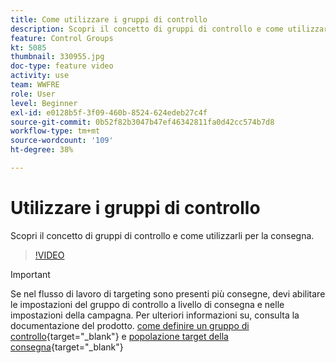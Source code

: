 ```yaml
---
title: Come utilizzare i gruppi di controllo
description: Scopri il concetto di gruppi di controllo e come utilizzarli per la consegna.
feature: Control Groups
kt: 5085
thumbnail: 330955.jpg
doc-type: feature video
activity: use
team: WWFRE
role: User
level: Beginner
exl-id: e0128b5f-3f09-460b-8524-624edeb27c4f
source-git-commit: 0b52f82b3047b47ef46342811fa0d42cc574b7d8
workflow-type: tm+mt
source-wordcount: '109'
ht-degree: 38%

---
```


# Utilizzare i gruppi di controllo

Scopri il concetto di gruppi di controllo e come utilizzarli per la consegna.

>[!VIDEO](https://video.tv.adobe.com/v/330955?quality=12&learn=on)

>[!IMPORTANT]
>Se nel flusso di lavoro di targeting sono presenti più consegne, devi abilitare le impostazioni del gruppo di controllo a livello di consegna e nelle impostazioni della campagna.
>Per ulteriori informazioni su, consulta la documentazione del prodotto. [come definire un gruppo di controllo](https://experienceleague.adobe.com/docs/campaign-classic/using/orchestrating-campaigns/orchestrate-campaigns/marketing-campaign-target.html?lang=en#defining-a-control-group){target="_blank"}
e [popolazione target della consegna](https://experienceleague.adobe.com/docs/campaign-classic/using/sending-messages/key-steps-when-creating-a-delivery/steps-defining-the-target-population.html?lang=en){target="_blank"}
